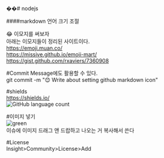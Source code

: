 ��# nodejs

####markdown 언어 크기 조절


:joy: 이모지를 써보자  
아래는 이모지들이 정리된 사이트이다.  
https://emoji.muan.co/  
https://missive.github.io/emoji-mart/  
https://gist.github.com/rxaviers/7360908  


#Commit Message에도 활용할 수 있다.  
git commit -m ":blush: Write about setting github markdown icon"


#shields  
https://shields.io/  
![GitHub language count](https://img.shields.io/github/languages/count/msi753/nodejs?color=yellow&label=language)  


#이미지 넣기  
![green](https://user-images.githubusercontent.com/47437671/74695349-0774de80-5237-11ea-8217-838b86ba0cd5.png)  
이슈에 이미지 드래그 앤 드랍하고 나오는 거 복사해서 쓴다  


#License  
Insight>Community>License>Add  

